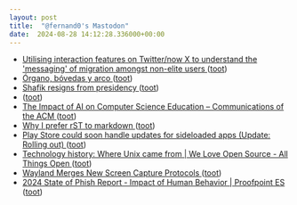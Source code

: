 ```yaml
---
layout: post
title:  "@fernand0's Mastodon"
date:  2024-08-28 14:12:28.336000+00:00
---
```

*  [Utilising interaction features on Twitter/now X to understand the 'messaging' of migration amongst non-elite users ](https://firstmonday.org/ojs/index.php/fm/article/download/13735/1165) ([toot](https://mastodon.social/@fernand0/113040054572362714))
*  [Órgano, bóvedas y arco ](https://www.flickr.com/photos/fernand0/53933193325) ([toot](https://mastodon.social/@fernand0/113040030902565288))
*  [Shafik resigns from presidency ](https://www.columbiaspectator.com/news/2024/08/14/shafik-resigns-from-presidency) ([toot](https://mastodon.social/@fernand0/113039965975577816))
*  [ ](https://mastodon.social/users/fernand0/statuses/113039828259655356/activity) ([toot](https://mastodon.social/users/fernand0/statuses/113039828259655356/activity))
*  [The Impact of AI on Computer Science Education – Communications of the ACM ](https://cacm.acm.org/news/the-impact-of-ai-on-computer-science-education) ([toot](https://mastodon.social/@fernand0/113039556895092096))
*  [Why I prefer rST to markdown ](https://buttondown.com/hillelwayne/archive/why-i-prefer-rst-to-markdown) ([toot](https://mastodon.social/@fernand0/113039404317846257))
*  [Play Store could soon handle updates for sideloaded apps (Update: Rolling out) ](https://www.androidauthority.com/play-store-update-permission-apk-3466169) ([toot](https://mastodon.social/@fernand0/113039147029561074))
*  [Technology history: Where Unix came from \| We Love Open Source - All Things Open ](https://allthingsopen.org/articles/where-unix-came-fro) ([toot](https://mastodon.social/@fernand0/113038850163490060))
*  [Wayland Merges New Screen Capture Protocols ](https://www.phoronix.com/news/Wayland-Merges-Screen-Captur) ([toot](https://mastodon.social/@fernand0/113038707871792536))
*  [2024 State of Phish Report - Impact of Human Behavior \| Proofpoint ES ](https://www.proofpoint.com/es/blog/security-awareness-training/2024-state-of-phish-repor) ([toot](https://mastodon.social/@fernand0/113038482755472956))
